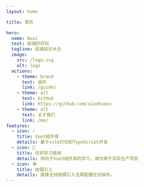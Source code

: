 ```yaml
---
layout: home

title: 首页

hero:
  name: Noui
  text: 前端好好玩
  tagline: 前端知识大全
  image:
    src: /logo.svg
    alt: logo
  actions:
    - theme: brand
      text: 组件
      link: /guide/
    - theme: alt
      text: GitHub
      link: https://github.com/xiaohuooo
    - theme: alt
      text: 关于我们
      link: /me/
features:
  - icon: ⚡️
    title: Vue3组件库
    details: 基于vite打包和TypeScript开发
  - icon: 🖖
    title: 仅供学习使用
    details: 倾向于Vue3组件库的学习，请勿用于实际生产项目
  - icon: 🛠️
    title: 按需引入
    details: 直接支持按需引入无需配置任何插件。
---
```

